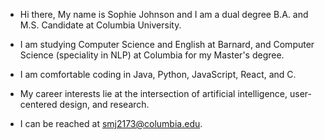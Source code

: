 
- Hi there, My name is Sophie Johnson and I am a dual degree B.A. and M.S. Candidate at Columbia University.
- I am studying Computer Science and English at Barnard, and Computer Science (speciality in NLP) at Columbia for my Master's degree. 
- I am comfortable coding in Java, Python, JavaScript, React, and C. 
- My career interests lie at the intersection of artificial intelligence, user-centered design, and research.

- I can be reached at smj2173@columbia.edu.
